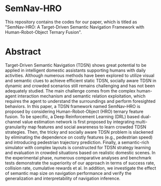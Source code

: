 # SemNav-HRO

This repository contains the codes for our paper, which is titled as "SemNav-HRO: A Target-Driven Semantic Navigation Framework with Human-Robot-Object Ternary Fusion". 

# Abstract

Target-Driven Semantic Navigation (TDSN) shows great potential to be applied in intelligent domestic assistants supporting humans with daily activities. Although numerous methods have been explored to utilize visual and semantic clues to achieve efficient static TDSN, socially aware TDSN in dynamic and crowded scenarios still remains challenging and has not been adequately studied. The main challenge comes from the complex human-agent interaction mechanism and semantic relation exploitation, which requires the agent to understand the surroundings and perform foresighted behaviors. In this paper, a TDSN framework named SemNav-HRO is proposed by considering Human-Robot-Object (HRO) ternary feature fusion. To be specific, a Deep Reinforcement Learning (DRL) based dual-channel value estimation network is first proposed by integrating multi-granularity map features and social awareness to learn crowded TDSN strategies. Then, the tricky and socially aware TDSN problem is slackened by eliminating the dependence on costly features (e.g., pedestrian speed) and introducing pedestrian trajectory prediction. Finally, a semantic-rich simulator with complex layouts is constructed for TDSN strategy learning and evaluation in crowded situations based on realistic domestic scenes. In the experimental phase, numerous comparative analyses and benchmark tests demonstrate the superiority of our approach in terms of success rate, collision rate, cumulative rewards et al. In addition, we investigate the effect of semantic map size on navigation performance and verify the generalization and interpretability of navigation inference.
